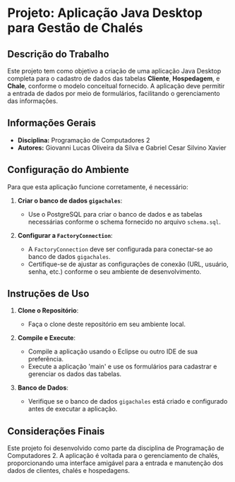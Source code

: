 # Projeto: Aplicação Java Desktop para Gestão de Chalés

## Descrição do Trabalho

Este projeto tem como objetivo a criação de uma aplicação Java Desktop completa para o cadastro de dados das tabelas **Cliente**, **Hospedagem**, e **Chale**, conforme o modelo conceitual fornecido. A aplicação deve permitir a entrada de dados por meio de formulários, facilitando o gerenciamento das informações.

## Informações Gerais

- **Disciplina:** Programação de Computadores 2
- **Autores:** Giovanni Lucas Oliveira da Silva e Gabriel Cesar Silvino Xavier

## Configuração do Ambiente

Para que esta aplicação funcione corretamente, é necessário:

1. **Criar o banco de dados `gigachales`**:
   - Use o PostgreSQL para criar o banco de dados e as tabelas necessárias conforme o schema fornecido no arquivo `schema.sql`.

2. **Configurar a `FactoryConnection`**:
   - A `FactoryConnection` deve ser configurada para conectar-se ao banco de dados `gigachales`.
   - Certifique-se de ajustar as configurações de conexão (URL, usuário, senha, etc.) conforme o seu ambiente de desenvolvimento.

## Instruções de Uso

1. **Clone o Repositório**:
   - Faça o clone deste repositório em seu ambiente local.

2. **Compile e Execute**:
   - Compile a aplicação usando o Eclipse ou outro IDE de sua preferência.
   - Execute a aplicação 'main' e use os formulários para cadastrar e gerenciar os dados das tabelas.

3. **Banco de Dados**:
   - Verifique se o banco de dados `gigachales` está criado e configurado antes de executar a aplicação.

## Considerações Finais

Este projeto foi desenvolvido como parte da disciplina de Programação de Computadores 2. A aplicação é voltada para o gerenciamento de chalés, proporcionando uma interface amigável para a entrada e manutenção dos dados de clientes, chalés e hospedagens.

